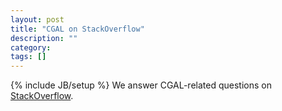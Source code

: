 ```yaml
---
layout: post
title: "CGAL on StackOverflow"
description: ""
category: 
tags: []
---
```

{% include JB/setup %}
We answer CGAL-related questions on <A HREF="http://stackoverflow.com/questions/tagged/cgal">StackOverflow</A>.
